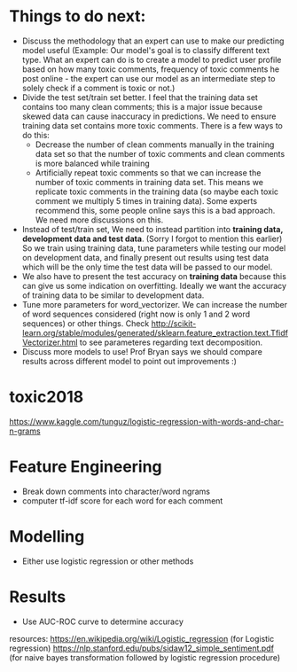 # Things to do next: #
- Discuss the methodology that an expert can use to make our predicting model useful (Example: Our model's goal is to classify different text type. What an expert can do is to create a model to predict user profile based on how many toxic comments, frequency of toxic comments he post online - the expert can use our model as an intermediate step to solely check if a comment is toxic or not.)
- Divide the test set/train set better. I feel that the training data set contains too many clean comments; this is a major issue because skewed data can cause inaccuracy in predictions. We need to ensure training data set contains more toxic comments. There is a few ways to do this:
  - Decrease the number of clean comments manually in the training data set so that the number of toxic comments and clean comments is more balanced while training
  - Artificially repeat toxic comments so that we can increase the number of toxic comments in training data set. This means we replicate toxic comments in the training data (so maybe each toxic comment we multiply 5 times in training data). Some experts recommend this, some people online says this is a bad approach. We need more discussions on this.
- Instead of test/train set, We need to instead partition into **training data, development data and test data**. (Sorry I forgot to mention this earlier) So we train using training data, tune parameters while testing our model on development data, and finally present out results using test data which will be the only time the test data will be passed to our model.
- We also have to present the test accuracy on **training data** because this can give us some indication on overfitting. Ideally we want the accuracy of training data to be similar to development data.
- Tune more parameters for word_vectorizer. We can increase the number of word sequences considered (right now is only 1 and 2 word sequences) or other things. Check http://scikit-learn.org/stable/modules/generated/sklearn.feature_extraction.text.TfidfVectorizer.html
to see parameteres regarding text decomposition.
- Discuss more models to use! Prof Bryan says we should compare results across different model to point out improvements :)


# toxic2018
https://www.kaggle.com/tunguz/logistic-regression-with-words-and-char-n-grams

# Feature Engineering
- Break down comments into character/word ngrams
- computer tf-idf score for each word for each comment

# Modelling
- Either use logistic regression or other methods

# Results
- Use AUC-ROC curve to determine accuracy

resources:
https://en.wikipedia.org/wiki/Logistic_regression (for Logistic regression)
https://nlp.stanford.edu/pubs/sidaw12_simple_sentiment.pdf (for naive bayes transformation followed by logistic regression procedure)



